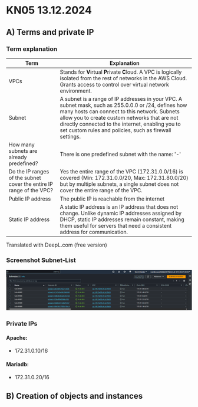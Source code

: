 # KN05 13.12.2024 #

## A) Terms and private IP

### Term explanation

|Term|Explanation|
|----|-----------|
|VPCs|Stands for **V**irtual **P**rivate **C**loud. A VPC is logically isolated from the rest of networks in the AWS Cloud. Grants access to control over virtual network environment.
|Subnet|A subnet is a range of IP addresses in your VPC. A subnet mask, such as 255.0.0.0 or /24, defines how many hosts can connect to this network. Subnets allow you to create custom networks that are not directly connected to the internet, enabling you to set custom rules and policies, such as firewall settings.
|How many subnets are already predefined?| There is one predefined subnet with the name: '-' |
|Do the IP ranges of the subnet cover the entire IP range of the VPC?|Yes the entire range of the VPC (172.31.0.0/16) is covered (Min: 172.31.0.0/20, Max: 172.31.80.0/20) but by multiple subnets, a single subnet does not cover the entire range of the VPC.|
|Public IP address| The public IP is reachable from the internet |
|Static IP address|A static IP address is an IP address that does not change. Unlike dynamic IP addresses assigned by DHCP, static IP addresses remain constant, making them useful for servers that need a consistent address for communication.

Translated with DeepL.com (free version)

###  Screenshot Subnet-List

  ![Subnet-List in AWS](/m346-Cloud/Images/KN05/SUBNETS.png)

### Private IPs

#### Apache:

  - 172.31.0.10/16
  
#### Mariadb:

  - 172.31.0.20/16


## B) Creation of objects and instances


